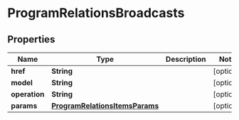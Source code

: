 

# ProgramRelationsBroadcasts

## Properties

Name | Type | Description | Notes
------------ | ------------- | ------------- | -------------
**href** | **String** |  |  [optional]
**model** | **String** |  |  [optional]
**operation** | **String** |  |  [optional]
**params** | [**ProgramRelationsItemsParams**](ProgramRelationsItemsParams.md) |  |  [optional]



